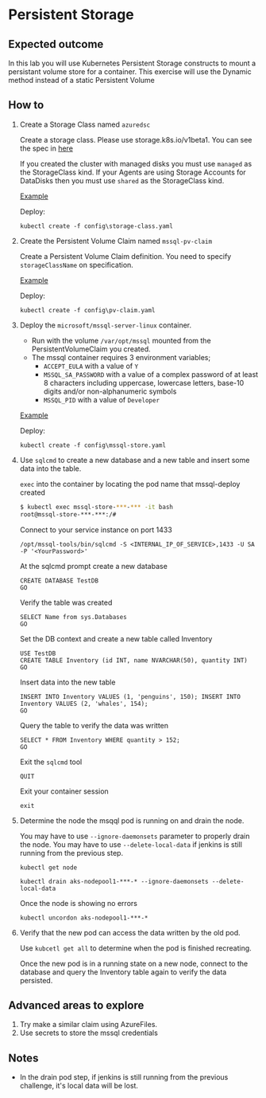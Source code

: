 # Persistent Storage

## Expected outcome

In this lab you will use Kubernetes Persistent Storage constructs to mount a persistant volume store for a container. This exercise will use the Dynamic method instead of a static Persistent Volume 

## How to

1. Create a Storage Class named `azuredsc`

    Create a storage class. Please use storage.k8s.io/v1beta1. You can see the spec in [here](https://github.com/kubernetes/kubernetes/blob/master/docs/api-reference/storage.k8s.io/v1beta1/definitions.html)

    If you created the cluster with managed disks you must use `managed` as the StorageClass kind. If your Agents are using Storage Accounts for DataDisks then you must use `shared` as the StorageClass kind.

    [Example](config/storage-class.yaml)

    Deploy:
    ```
    kubectl create -f config\storage-class.yaml
    ```

2. Create the Persistent Volume Claim named `mssql-pv-claim`

    Create a Persistent Volume Claim definition. You need to specify `storageClassName` on specification.
    
    [Example](config/pv-claim.yaml)

    Deploy:
    ```
    kubectl create -f config\pv-claim.yaml
    ```

3. Deploy the `microsoft/mssql-server-linux` container.

    * Run with the volume `/var/opt/mssql` mounted from the PersistentVolumeClaim you created. 
    * The mssql container requires 3 environment variables; 
        * `ACCEPT_EULA` with a value of `Y`
        * `MSSQL_SA_PASSWORD` with a value of a complex password of at least 8 characters including uppercase, lowercase letters, base-10 digits and/or non-alphanumeric symbols
        * `MSSQL_PID` with a value of `Developer`

    [Example](config/mssql-store.yaml)

    Deploy:
    ```
    kubectl create -f config\mssql-store.yaml
    ```     

4. Use `sqlcmd` to create a new database and a new table and insert some data into the table.

     `exec` into the container by locating the pod name that mssql-deploy created
    ```sh
    $ kubectl exec mssql-store-***-*** -it bash
    root@mssql-store-***-***:/#
    ```

    Connect to your service instance on port 1433
    ```
    /opt/mssql-tools/bin/sqlcmd -S <INTERNAL_IP_OF_SERVICE>,1433 -U SA -P '<YourPassword>'
    ```

    At the sqlcmd prompt create a new database
    ```
    CREATE DATABASE TestDB
    GO
    ```
    
    Verify the table was created 
    ```
    SELECT Name from sys.Databases
    GO
    ```

    Set the DB context and create a new table called Inventory
    ```
    USE TestDB
    CREATE TABLE Inventory (id INT, name NVARCHAR(50), quantity INT)
    GO
    ```

    Insert data into the new table 
    ```
    INSERT INTO Inventory VALUES (1, 'penguins', 150); INSERT INTO Inventory VALUES (2, 'whales', 154);
    GO
    ```

    Query the table to verify the data was written
    ```
    SELECT * FROM Inventory WHERE quantity > 152;
    GO
    ```

    Exit the `sqlcmd` tool
    ```
    QUIT
    ```

    Exit your container session
    ```
    exit
    ```

5. Determine the node the msqql pod is running on and drain the node. 

    You may have to use `--ignore-daemonsets` parameter to properly drain the node.
    You may have to use `--delete-local-data` if jenkins is still running from the previous step.

    ```
    kubectl get node

    kubectl drain aks-nodepool1-***-* --ignore-daemonsets --delete-local-data
    ```

    Once the node is showing no errors
    ```
    kubectl uncordon aks-nodepool1-***-*
    ```

6. Verify that the new pod can access the data written by the old pod.

    Use `kubcetl get all` to determine when the pod is finished recreating. 
    
    Once the new pod is in a running state on a new node, connect to the database and query the Inventory table again to verify the data persisted.


## Advanced areas to explore

1. Try make a similar claim using AzureFiles.
2. Use secrets to store the mssql credentials

## Notes

* In the drain pod step, if jenkins is still running from the previous challenge, it's local data will be lost.
